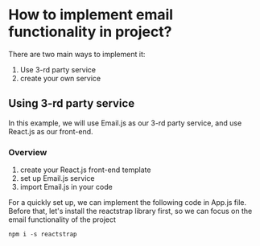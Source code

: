 # How to implement email functionality in project?

There are two main ways to implement it:
1. Use 3-rd party service
2. create your own service


## Using 3-rd party service

In this example, we will use Email.js as our 3-rd party service, and use React.js as our front-end.

### Overview
1. create your React.js front-end template
2. set up Email.js service
3. import Email.js in your code


For a quickly set up, we can implement the following code in App.js file.
Before that, let's install the reactstrap library first, so we can focus on the email functionality of the project

```
npm i -s reactstrap
```
